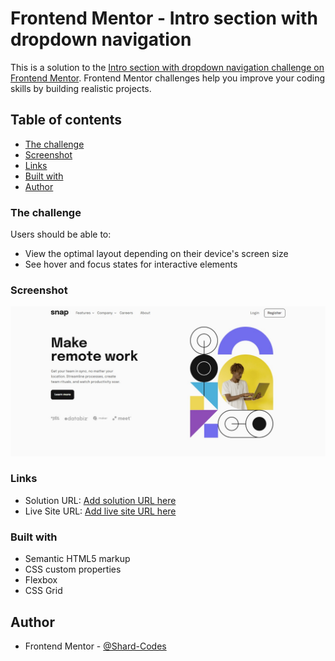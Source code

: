 # Frontend Mentor - Intro section with dropdown navigation

This is a solution to the [Intro section with dropdown navigation challenge on Frontend Mentor](https://www.frontendmentor.io/challenges/intro-section-with-dropdown-navigation-ryaPetHE5). Frontend Mentor challenges help you improve your coding skills by building realistic projects. 

## Table of contents

  - [The challenge](#the-challenge)
  - [Screenshot](#screenshot)
  - [Links](#links)
  - [Built with](#built-with)
  - [Author](#author)

### The challenge

Users should be able to:

- View the optimal layout depending on their device's screen size
- See hover and focus states for interactive elements

### Screenshot

![](/images/webpage.jpg)

### Links

- Solution URL: [Add solution URL here]()
- Live Site URL: [Add live site URL here](https://intro-section-new.netlify.app/)


### Built with

- Semantic HTML5 markup
- CSS custom properties
- Flexbox
- CSS Grid

## Author

- Frontend Mentor - [@Shard-Codes](https://www.frontendmentor.io/profile/Shard-Codes)